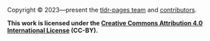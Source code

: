 Copyright © 2023—present the [tldr-pages team](https://github.com/orgs/tldr-pages/people)
and [contributors](https://github.com/tldr-pages/tldr/graphs/contributors).

**This work is licensed under the
[Creative Commons Attribution 4.0 International License](http://creativecommons.org/licenses/by/4.0/)
(CC-BY).**
